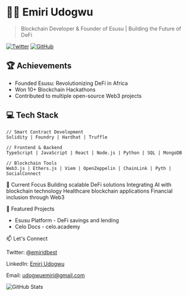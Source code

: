 # 👨‍💻 Emiri Udogwu

> Blockchain Developer & Founder of Esusu | Building the Future of DeFi

[![Twitter](https://img.shields.io/twitter/follow/emiridbest?style=social)](https://twitter.com/emiridbest)
[![GitHub](https://img.shields.io/github/followers/emiridbest?style=social)](https://github.com/emiridbest)

## 🏆 Achievements
- Founded Esusu: Revolutionizing DeFi in Africa
- Won 10+ Blockchain Hackathons
- Contributed to multiple open-source Web3 projects

## 💻 Tech Stack
```
// Smart Contract Development
Solidity | Foundry | Hardhat | Truffle 
```
```
// Frontend & Backend
TypeScript | JavaScript | React | Node.js | Python | SQL | MongoDB
```
```
// Blockchain Tools
Web3.js | Ethers.js | Viem | OpenZeppelin | ChainLink | Pyth | SocialConnect 
```

🔭 Current Focus
Building scalable DeFi solutions
Integrating AI with blockchain technology
Healthcare blockchain applications
Financial inclusion through Web3

🌟 Featured Projects
- Esusu Platform - DeFi savings and lending
- Celo Docs - celo.academy

📫 Let's Connect

Twitter: [@emiridbest](http://x.com/emiridbest)

LinkedIn: [Emiri Udogwu](http://linkedin.com/in/emiridbest)

Email: udogwuemiri@gmail.com

<img alt="GitHub Stats" src="https://github-readme-stats.vercel.app/api?username=emiridbest&amp;show_icons=true&amp;theme=radical">
